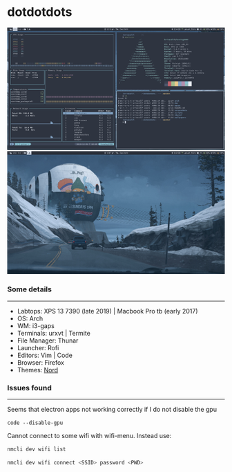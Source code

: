 # dotdotdots

![alt text](https://github.com/brieucdlf/dotdotdots/blob/master/screenshots/2019-12-26_12-18-57_screenshot.png "Desktop")
![alt text](https://github.com/brieucdlf/dotdotdots/blob/master/screenshots/2019-12-26_12-07-41_screenshot.png "Desktop1")


### Some details

---

- Labtops: XPS 13 7390 (late 2019) | Macbook Pro tb (early 2017)
- OS: Arch
- WM: i3-gaps
- Terminals: urxvt | Termite
- File Manager: Thunar
- Launcher: Rofi
- Editors: Vim | Code
- Browser: Firefox
- Themes: [Nord](https://github.com/arcticicestudio/nord)


### Issues found

---
Seems that electron apps not working correctly if I do not disable the gpu

```shell
code --disable-gpu
```

Cannot connect to some wifi with wifi-menu. Instead use:
```zsh
nmcli dev wifi list
```

```zsh
nmcli dev wifi connect <SSID> password <PWD>
```
